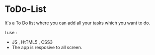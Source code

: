 # ToDo-List
It's a To Do list where you can add all your tasks which you want to do.

 I use :
 - JS , HtTML5 , CSS3
 - The app is resposive to all screen.
